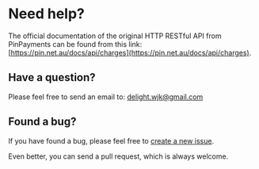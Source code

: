 # Need help?

The official documentation of the original HTTP RESTful API from PinPayments can be found from this link: [https://pin.net.au/docs/api/charges](https://pin.net.au/docs/api/charges).

## Have a question?

Please feel free to send an email to: [delight.wjk@gmail.com](mailto:delight.wjk@gmail.com)

## Found a bug?

If you have found a bug, please feel free to [create a new issue](https://github.com/PracticeInsight/pinpayments-java/issues/new).

Even better, you can send a pull request, which is always welcome.
